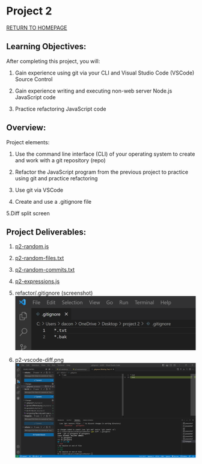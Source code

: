 # Project 2
[RETURN TO HOMEPAGE](https://connor-pfeiffer.github.io/)

## Learning Objectives:

After completing this project, you will:

1. Gain experience using git via your CLI and Visual Studio Code (VSCode) Source Control

2. Gain experience writing and executing non-web server Node.js JavaScript code

3. Practice refactoring JavaScript code



## Overview:

Project elements:

1. Use the command line interface (CLI) of your operating system to create and work with a git repository (repo)

2. Refactor the JavaScript program from the previous project to practice using git and practice refactoring

3. Use git via VSCode

4. Create and use a .gitignore file

5.Diff split screen



## Project Deliverables:

1. [p2-random.js](p2-random.js)

2. [p2-random-files.txt](p2-random-files.txt)

3. [p2-random-commits.txt](p2-random-commits.txt)

4. [p2-expressions.js](p2-expressions.js)

5. refactor/.gitignore (screenshot)
![gitignore.png](gitignore.png)

6. p2-vscode-diff.png
![p2-vscode-diff.png](p2-vscode-diff.png)
